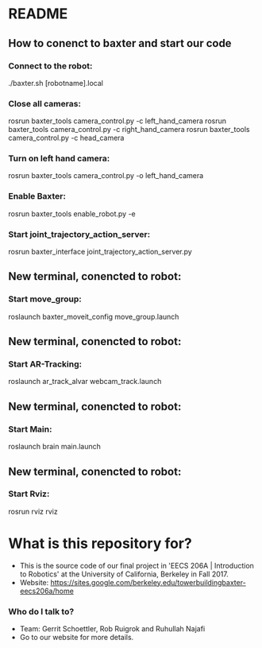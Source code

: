 # README #

## How to conenct to baxter and start our code

### Connect to the robot:
./baxter.sh [robotname].local

### Close all cameras:
rosrun baxter_tools camera_control.py -c left_hand_camera
rosrun baxter_tools camera_control.py -c right_hand_camera
rosrun baxter_tools camera_control.py -c head_camera

### Turn on left hand camera:
rosrun baxter_tools camera_control.py -o left_hand_camera

### Enable Baxter: 
rosrun baxter_tools enable_robot.py -e

### Start joint_trajectory_action_server:
rosrun baxter_interface joint_trajectory_action_server.py

## New terminal, conencted to robot:
### Start move_group:
roslaunch baxter_moveit_config move_group.launch

## New terminal, conencted to robot:
### Start AR-Tracking:
roslaunch ar_track_alvar webcam_track.launch

## New terminal, conencted to robot:
### Start Main:
roslaunch brain main.launch

## New terminal, conencted to robot:
### Start Rviz:
rosrun rviz rviz

# What is this repository for? #

* This is the source code of our final project in 'EECS 206A | Introduction to Robotics' at the University of California, Berkeley in Fall 2017.
* Website: https://sites.google.com/berkeley.edu/towerbuildingbaxter-eecs206a/home

### Who do I talk to? ###

* Team: Gerrit Schoettler, Rob Ruigrok and Ruhullah Najafi
* Go to our website for more details.